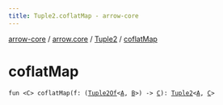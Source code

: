 ```yaml
---
title: Tuple2.coflatMap - arrow-core
---
```


[arrow-core](../../index.html) / [arrow.core](../index.html) / [Tuple2](index.html) / [coflatMap](./coflat-map.html)

# coflatMap

`fun <C> coflatMap(f: (`[`Tuple2Of`](../-tuple2-of.html)`<`[`A`](index.html#A)`, `[`B`](index.html#B)`>) -> `[`C`](coflat-map.html#C)`): `[`Tuple2`](index.html)`<`[`A`](index.html#A)`, `[`C`](coflat-map.html#C)`>`